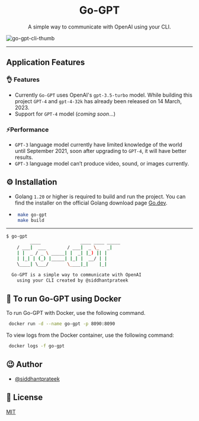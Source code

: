 <h1 align="center">
    Go-GPT
</h1>
<p align="center">
    A simple way to communicate with OpenAI using your CLI.
</p>

![go-gpt-cli-thumb](https://user-images.githubusercontent.com/43869046/229339476-4bb3d0fa-f03c-4142-b825-7d7cc8ef3003.png)

---

## Application Features

### 👌 Features
- Currently `Go-GPT` uses OpenAI's `gpt-3.5-turbo` model. While building this project `GPT-4` and `gpt-4-32k` has already been released on 14 March, 2023.
- Support for `GPT-4` model (*coming soon*...)

### ⚡Performance
- `GPT-3` language model currently have limited knowledge of the world until September 2021, soon after upgrading to `GPT-4`, it will have better results.
- `GPT-3` language model can’t produce video, sound, or images currently.

## ⚙️ Installation

- Golang `1.20` or higher is required to build and run the project. You can find the installer on the official Golang download page [Go.dev](go.dev).

-  ```bash
    make go-gpt
    make build
   ```

---

```bash
$ go-gpt
         ____               ____ ____ _____ 
	/ ___|  ___        / ___|  _ \_   _|
	| |  _ / _ \ _____| |  _| |_) || |  
	| |_| | (_) |_____| |_| |  __/ | |  
	\____| \___/       \____|_|    |_|  

  Go-GPT is a simple way to communicate with OpenAI  
    using your CLI created by @siddhantprateek
```

## 🐳 To run Go-GPT using Docker 

To run Go-GPT with Docker, use the following command.
```bash
 docker run -d --name go-gpt -p 8090:8090 
```

To view logs from the Docker container, use the following command:
```bash
 docker logs -f go-gpt
```



## 😉 Author

- [@siddhantprateek](https://github.com/siddhantprateek)

## 📝 License

[MIT](./LICENSE)
